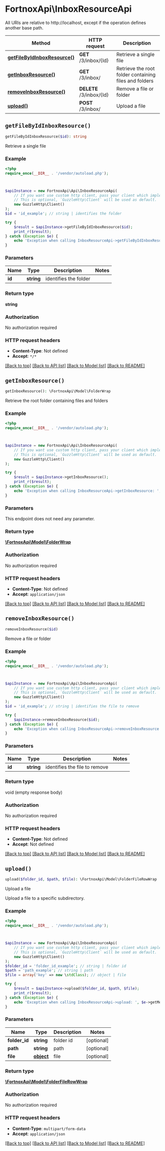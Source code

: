 # FortnoxApi\InboxResourceApi

All URIs are relative to http://localhost, except if the operation defines another base path.

| Method | HTTP request | Description |
| ------------- | ------------- | ------------- |
| [**getFileByIdInboxResource()**](InboxResourceApi.md#getFileByIdInboxResource) | **GET** /3/inbox/{Id} | Retrieve a single file |
| [**getInboxResource()**](InboxResourceApi.md#getInboxResource) | **GET** /3/inbox/ | Retrieve the root folder containing files and folders |
| [**removeInboxResource()**](InboxResourceApi.md#removeInboxResource) | **DELETE** /3/inbox/{Id} | Remove a file or folder |
| [**upload()**](InboxResourceApi.md#upload) | **POST** /3/inbox/ | Upload a file |


## `getFileByIdInboxResource()`

```php
getFileByIdInboxResource($id): string
```

Retrieve a single file

### Example

```php
<?php
require_once(__DIR__ . '/vendor/autoload.php');



$apiInstance = new FortnoxApi\Api\InboxResourceApi(
    // If you want use custom http client, pass your client which implements `GuzzleHttp\ClientInterface`.
    // This is optional, `GuzzleHttp\Client` will be used as default.
    new GuzzleHttp\Client()
);
$id = 'id_example'; // string | identifies the folder

try {
    $result = $apiInstance->getFileByIdInboxResource($id);
    print_r($result);
} catch (Exception $e) {
    echo 'Exception when calling InboxResourceApi->getFileByIdInboxResource: ', $e->getMessage(), PHP_EOL;
}
```

### Parameters

| Name | Type | Description  | Notes |
| ------------- | ------------- | ------------- | ------------- |
| **id** | **string**| identifies the folder | |

### Return type

**string**

### Authorization

No authorization required

### HTTP request headers

- **Content-Type**: Not defined
- **Accept**: `*/*`

[[Back to top]](#) [[Back to API list]](../../README.md#endpoints)
[[Back to Model list]](../../README.md#models)
[[Back to README]](../../README.md)

## `getInboxResource()`

```php
getInboxResource(): \FortnoxApi\Model\FolderWrap
```

Retrieve the root folder containing files and folders

### Example

```php
<?php
require_once(__DIR__ . '/vendor/autoload.php');



$apiInstance = new FortnoxApi\Api\InboxResourceApi(
    // If you want use custom http client, pass your client which implements `GuzzleHttp\ClientInterface`.
    // This is optional, `GuzzleHttp\Client` will be used as default.
    new GuzzleHttp\Client()
);

try {
    $result = $apiInstance->getInboxResource();
    print_r($result);
} catch (Exception $e) {
    echo 'Exception when calling InboxResourceApi->getInboxResource: ', $e->getMessage(), PHP_EOL;
}
```

### Parameters

This endpoint does not need any parameter.

### Return type

[**\FortnoxApi\Model\FolderWrap**](../Model/FolderWrap.md)

### Authorization

No authorization required

### HTTP request headers

- **Content-Type**: Not defined
- **Accept**: `application/json`

[[Back to top]](#) [[Back to API list]](../../README.md#endpoints)
[[Back to Model list]](../../README.md#models)
[[Back to README]](../../README.md)

## `removeInboxResource()`

```php
removeInboxResource($id)
```

Remove a file or folder

### Example

```php
<?php
require_once(__DIR__ . '/vendor/autoload.php');



$apiInstance = new FortnoxApi\Api\InboxResourceApi(
    // If you want use custom http client, pass your client which implements `GuzzleHttp\ClientInterface`.
    // This is optional, `GuzzleHttp\Client` will be used as default.
    new GuzzleHttp\Client()
);
$id = 'id_example'; // string | identifies the file to remove

try {
    $apiInstance->removeInboxResource($id);
} catch (Exception $e) {
    echo 'Exception when calling InboxResourceApi->removeInboxResource: ', $e->getMessage(), PHP_EOL;
}
```

### Parameters

| Name | Type | Description  | Notes |
| ------------- | ------------- | ------------- | ------------- |
| **id** | **string**| identifies the file to remove | |

### Return type

void (empty response body)

### Authorization

No authorization required

### HTTP request headers

- **Content-Type**: Not defined
- **Accept**: Not defined

[[Back to top]](#) [[Back to API list]](../../README.md#endpoints)
[[Back to Model list]](../../README.md#models)
[[Back to README]](../../README.md)

## `upload()`

```php
upload($folder_id, $path, $file): \FortnoxApi\Model\FolderFileRowWrap
```

Upload a file

Upload a file to a specific subdirectory.

### Example

```php
<?php
require_once(__DIR__ . '/vendor/autoload.php');



$apiInstance = new FortnoxApi\Api\InboxResourceApi(
    // If you want use custom http client, pass your client which implements `GuzzleHttp\ClientInterface`.
    // This is optional, `GuzzleHttp\Client` will be used as default.
    new GuzzleHttp\Client()
);
$folder_id = 'folder_id_example'; // string | folder id
$path = 'path_example'; // string | path
$file = array('key' => new \stdClass); // object | file

try {
    $result = $apiInstance->upload($folder_id, $path, $file);
    print_r($result);
} catch (Exception $e) {
    echo 'Exception when calling InboxResourceApi->upload: ', $e->getMessage(), PHP_EOL;
}
```

### Parameters

| Name | Type | Description  | Notes |
| ------------- | ------------- | ------------- | ------------- |
| **folder_id** | **string**| folder id | [optional] |
| **path** | **string**| path | [optional] |
| **file** | [**object**](../Model/object.md)| file | [optional] |

### Return type

[**\FortnoxApi\Model\FolderFileRowWrap**](../Model/FolderFileRowWrap.md)

### Authorization

No authorization required

### HTTP request headers

- **Content-Type**: `multipart/form-data`
- **Accept**: `application/json`

[[Back to top]](#) [[Back to API list]](../../README.md#endpoints)
[[Back to Model list]](../../README.md#models)
[[Back to README]](../../README.md)
